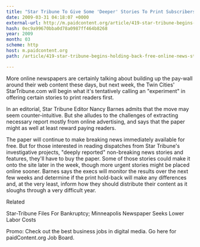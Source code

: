 ```yaml
---
title: "Star Tribune To Give Some 'Deeper' Stories To Print Subscribers Exclusively"
date: 2009-03-31 04:18:07 +0000
external-url: http://m.paidcontent.org/article/419-star-tribune-begins-holding-back-free-online-news-stories-next-week/
hash: 0ec9a99670bba0d78a0987ff464b8268
year: 2009
month: 03
scheme: http
host: m.paidcontent.org
path: /article/419-star-tribune-begins-holding-back-free-online-news-stories-next-week/

---
```


More online newspapers are certainly talking about building up the pay-wall around their web content these days, but next week, the Twin Cities' StarTribune.com will begin what it's tentatively calling an "experiment" in offering certain stories to print readers first. 


In an editorial, Star Tribune Editor Nancy Barnes admits that the move may seem counter-intuitive. But she alludes to the challenges of extracting necessary report mostly from online advertising, and says that the paper might as well at least reward paying readers. 


The paper will continue to make breaking news immediately available for free. But for those interested in reading dispatches from Star Tribune's investigative projects, "deeply reported" non-breaking news stories and features, they'll have to buy the paper. Some of those stories could make it onto the site later in the week, though more urgent stories might be placed online sooner. Barnes says the execs will monitor the results over the next few weeks and determine if the print hold-back will make any differences and, at the very least, inform how they should distribute their content as it sloughs through a very difficult year.


Related


Star-Tribune Files For Bankruptcy; Minneapolis Newspaper Seeks Lower Labor Costs


Promo:
Check out the best business jobs in digital media. Go here for paidContent.org Job Board.
    

